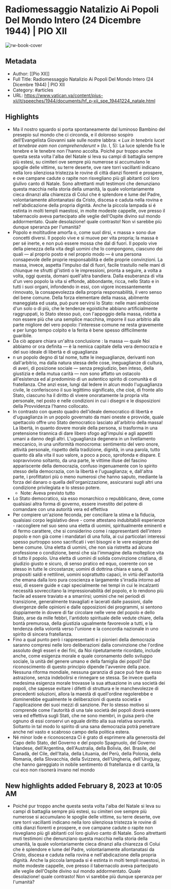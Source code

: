 # Radiomessaggio Natalizio Ai Popoli Del Mondo Intero (24 Dicembre 1944) | PIO XII

![rw-book-cover](https://readwise-assets.s3.amazonaws.com/static/images/article4.6bc1851654a0.png)

## Metadata
- Author: [[Pio XII]]
- Full Title: Radiomessaggio Natalizio Ai Popoli Del Mondo Intero (24 Dicembre 1944) | PIO XII
- Category: #articles
- URL: https://www.vatican.va/content/pius-xii/it/speeches/1944/documents/hf_p-xii_spe_19441224_natale.html

## Highlights
- Ma il nostro sguardo si porta spontaneamente dal luminoso Bambino del presepio sul mondo che ci circonda, e il doloroso sospiro dell'Evangelista Giovanni sale sulle nostre labbra: « *Lux in tenebris lucet et tenebrae eam non comprehenderunt* » (*Io*. I, 5): La luce splende fra le tenebre e le tenebre non l'hanno accolta.
  Poiché pur troppo anche questa sesta volta l'alba del Natale si leva su campi di battaglia sempre più estesi, su cimiteri ove sempre più numerose si accumulano le spoglie delle vittime, su terre deserte, ove rare torri vacillanti indicano nella loro silenziosa tristezza le rovine di città dianzi fiorenti e prospere, e ove campane cadute o rapite non risvegliano più gli abitanti col loro giulivo canto di Natale. Sono altrettanti muti testimoni che denunziano questa macchia nella storia della umanità, la quale volontariamente cieca dinanzi alla chiarezza di Colui che è splendore e lume del Padre, volontariamente allontanatasi da Cristo, discesa e caduta nella rovina e nell'abdicazione della propria dignità. Anche la piccola lampada si é estinta in molti templi maestosi, in molte modeste cappelle, ove presso il tabernacolo aveva partecipato alle veglie dell'Ospite divino sul mondo addormentato. Quale desolazione! quale contrasto! Non vi sarebbe più dunque speranza per I'umanità?
- Popolo e moltitudine amorfa o, come suol dirsi, « massa » sono due concetti diversi. Il popolo vive e si muove per vita propria; la massa è per sé inerte, e non può essere mossa che dal di fuori. Il popolo vive della pienezza della vita degli uomini che lo compongono, ciascuno dei quali — al proprio posto e nel proprio modo — è una persona consapevole delle proprie responsabilità e delle proprie convinzioni. La massa, invece, aspetta l'impulso dal di fuori, facile trastullo nelle mani di chiunque ne sfrutti gl'istinti o le impressioni, pronta a seguire, a volta a volta, oggi questa, domani quell'altra bandiera. Dalla esuberanza di vita d'un vero popolo la vita si effonde, abbondante, ricca, nello Stato e in tutti i suoi organi, infondendo in essi, con vigore incessantemente rinnovato, la consapevolezza della propria responsabilità, il vero senso del bene comune. Della forza elementare della massa, abilmente maneggiata ed usata, può pure servirsi lo Stato: nelle mani ambiziose d'un solo o di più, che le tendenze egoistiche abbiano artificialmente raggruppati, lo Stato stesso può, con l'appoggio della massa, ridotta a non essere più che una semplice macchina, imporre il suo arbitrio alla parte migliore del vero popolo: l'interesse comune ne resta gravemente e per lungo tempo colpito e la ferita è bene spesso difficilmente guaribile.
- Da ciò appare chiara un'altra conclusione : la massa — quale Noi abbiamo or ora definita — è la nemica capitale della vera democrazia e del suo ideale di libertà e di uguaglianza
- n un popolo degno di tal nome, tutte le ineguaglianze, derivanti non dall'arbitrio, ma dalla natura stessa delle cose, ineguaglianze di cultura, di averi, di posizione sociale — senza pregiudizio, ben inteso, della giustizia e della mutua carità — non sono affatto un ostacolo all'esistenza ed al predominio di un autentico spirito di comunità e di fratellanza. Che anzi esse, lungi dal ledere in alcun modo l'uguaglianza civile, le conferiscono il suo legittimo significato, che cioè, di fronte allo Stato, ciascuno ha il diritto di vivere onoratamente la propria vita personale, nel posto e nelle condizioni in cui i disegni e le disposizioni della Provvidenza l'hanno collocato.
- In contrasto con questo quadro dell'ideale democratico di libertà e d'uguaglianza in un popolo governato da mani oneste e provvide, quale spettacolo offre uno Stato democratico lasciato all'arbitrio della massa! La libertà, in quanto dovere morale della persona, si trasforma in una pretensione tirannica di dare libero sfogo agl'impulsi e agli appetiti umani a danno degli altri. L'uguaglianza degenera in un livellamento meccanico, in una uniformità monocroma: sentimento del vero onore, attività personale, rispetto della tradizione, dignità, in una parola, tutto quanto dà alla vita il suo valore, a poco a poco, sprofonda e dispare. E sopravvivono soltanto, da una parte, le vittime illuse del fascino appariscente della democrazia, confuso ingenuamente con lo spirito stesso della democrazia, con la libertà e l'uguaglianza; e, dall'altra parte, i profittatori più o meno numerosi che hanno saputo, mediante la forza del danaro o quella dell'organizzazione, assicurarsi sugli altri una condizione privilegiata e lo stesso potere.
    - Note: Aveva previsto tutto
- Lo Stato democratico, sia esso monarchico o repubblicano, deve, come qualsiasi altra forma di governo, essere investito del potere di comandare con una autorità vera ed effettiva
- Per compiere un'azione feconda, per conciliare la stima e la fiducia, qualsiasi corpo legislativo deve - come attestano indubitabili esperienze - raccogliere nel suo seno una eletta di uomini, spiritualmente eminenti e di fermo carattere, che si considerino come i rappresentanti dell'intero popolo e non già come i mandatari di una folla, ai cui particolari interessi spesso purtroppo sono sacrificati i veri bisogni e le vere esigenze del bene comune. Una eletta di uomini, che non sia ristretta ad alcuna professione o condizione, bensì che sia l'immagine della molteplice vita di tutto il popolo. Una eletta di uomini di solida convinzione cristiana, di giudizio giusto e sicuro, di senso pratico ed equo, coerente con se stesso in tutte le circostanze; uomini di dottrina chiara e sana, di propositi saldi e rettilinei, uomini soprattutto capaci, in virtù dell'autorità che emana dalla loro pura coscienza e largamente s'irradia intorno ad essi, di essere guide e capi specialmente nei tempi in cui le incalzanti necessità sovreccitano la impressionabilità del popolo, e lo rendono più facile ad essere traviato e a smarrirsi; uomini che nei periodi di transizione, generalmente travagliati e lacerati dalle passioni, dalle divergenze delle opinioni e dalle opposizioni dei programmi, si sentono doppiamente in dovere di far circolare nelle vene del popolo e dello Stato, arse da mille febbri, l'antidoto spirituale delle vedute chiare, della bontà premurosa, della giustizia ugualmente favorevole a tutti, e la tendenza della volontà verso l'unione e la concordia nazionale in uno spirito di sincera fratellanza.
- Fino a qual punto però i rappresentanti e i pionieri della democrazia saranno compresi nelle loro deliberazioni dalla convinzione che l'ordine assoluto degli esseri e dei fini, da Noi ripetutamente ricordato, include anche, come esigenza morale e quale coronamento dello sviluppo sociale, la unità del genere umano e della famiglia dei popoli? Dal riconoscimento di questo principio dipende l'avvenire della pace. Nessuna riforma mondiale, nessuna garanzia di pace può fare da esso astrazione, senza indebolirsi e rinnegare se stessa. Se invece quella medesima esigenza morale trovasse la sua attuazione in una società dei popoli, che sapesse evitare i difetti di struttura e le manchevolezze di precedenti soluzioni, allora la maestà di quell'ordine regolerebbe e dominerebbe egualmente le deliberazioni di questa società e l'applicazione dei suoi mezzi di sanzione.
  Per lo stesso motivo si comprende come l'autorità di una tale società dei popoli dovrà essere vera ed effettiva sugli Stati, che ne sono membri, in guisa però che ognuno di essi conservi un eguale diritto alla sua relativa sovranità. Soltanto in tal modo lo spirito di una sana democrazia potrà penetrare anche nel vasto e scabroso campo della politica estera.
- Né minor lode e riconoscenza Ci è grato di esprimere alla generosità del Capo dello Stato, del Governo e del popolo Spagnuolo, del Governo Irlandese, dell'Argentina, dell'Australia, della Bolivia, del. Brasile, del Canadà, del Cile, dell'Italia, della Lituania, del Perù, della Polonia, della Romania, della Slovacchia, della Svizzera, dell'Ungheria, dell'Uruguay, che hanno gareggiato in nobile sentimento di fratellanza e di carità, la cui eco non risonerà invano nel mondo
## New highlights added February 8, 2023 at 10:05 AM
- Poiché pur troppo anche questa sesta volta l'alba del Natale si leva su campi di battaglia sempre più estesi, su cimiteri ove sempre più numerose si accumulano le spoglie delle vittime, su terre deserte, ove rare torri vacillanti indicano nella loro silenziosa tristezza le rovine di città dianzi fiorenti e prospere, e ove campane cadute o rapite non risvegliano più gli abitanti col loro giulivo canto di Natale. Sono altrettanti muti testimoni che denunziano questa macchia nella storia della umanità, la quale volontariamente cieca dinanzi alla chiarezza di Colui che è splendore e lume del Padre, volontariamente allontanatasi da Cristo, discesa e caduta nella rovina e nell'abdicazione della propria dignità. Anche la piccola lampada si é estinta in molti templi maestosi, in molte modeste cappelle, ove presso il tabernacolo aveva partecipato alle veglie dell'Ospite divino sul mondo addormentato. Quale desolazione! quale contrasto! Non vi sarebbe più dunque speranza per I'umanità?
